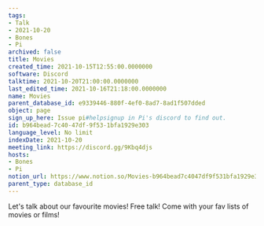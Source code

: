 ```yaml
---
tags:
- Talk
- 2021-10-20
- Bones
- Pi
archived: false
title: Movies
created_time: 2021-10-15T12:55:00.0000000
software: Discord
talktime: 2021-10-20T21:00:00.0000000
last_edited_time: 2021-10-16T21:18:00.0000000
name: Movies
parent_database_id: e9339446-880f-4ef0-8ad7-8ad1f507dded
object: page
sign_up_here: Issue pi#helpsignup in Pi's discord to find out.
id: b964bead-7c40-47df-9f53-1bfa1929e303
language_level: No limit
indexDate: 2021-10-20
meeting_link: https://discord.gg/9Kbq4djs
hosts:
- Bones
- Pi
notion_url: https://www.notion.so/Movies-b964bead7c4047df9f531bfa1929e303
parent_type: database_id
---
```


Let's talk about our favourite movies!
Free talk! Come with your fav lists of movies or films!


